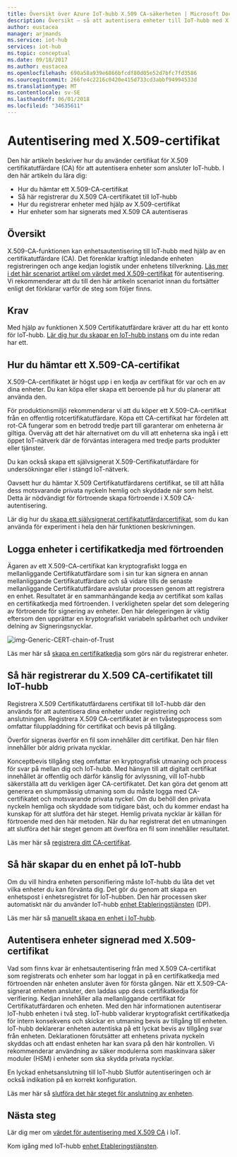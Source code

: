 ```yaml
---
title: Översikt över Azure IoT-hubb X.509 CA-säkerheten | Microsoft Docs
description: Översikt – så att autentisera enheter till IoT-hubb med X.509-certifikatutfärdare.
author: eustacea
manager: arjmands
ms.service: iot-hub
services: iot-hub
ms.topic: conceptual
ms.date: 09/18/2017
ms.author: eustacea
ms.openlocfilehash: 690a58a939e6866bfcdf80d05e52d7bfc7fd3586
ms.sourcegitcommit: 266fe4c2216c0420e415d733cd3abbf94994533d
ms.translationtype: MT
ms.contentlocale: sv-SE
ms.lasthandoff: 06/01/2018
ms.locfileid: "34635611"
---
```

# <a name="device-authentication-using-x509-ca-certificates"></a>Autentisering med X.509-certifikat

Den här artikeln beskriver hur du använder certifikat för X.509 certifikatutfärdare (CA) för att autentisera enheter som ansluter IoT-hubb.  I den här artikeln du lära dig:

* Hur du hämtar ett X.509-CA-certifikat
* Så här registrerar du X.509 CA-certifikatet till IoT-hubb
* Hur du registrerar enheter med hjälp av X.509-certifikat
* Hur enheter som har signerats med X.509 CA autentiseras

## <a name="overview"></a>Översikt

X.509-CA-funktionen kan enhetsautentisering till IoT-hubb med hjälp av en certifikatutfärdare (CA). Det förenklar kraftigt inledande enheten registreringen och ange kedjan logistik under enhetens tillverkning. [Läs mer i det här scenariot artikel om värdet med X.509-certifikat](iot-hub-x509ca-concept.md) för autentisering.  Vi rekommenderar att du till den här artikeln scenariot innan du fortsätter enligt det förklarar varför de steg som följer finns.

## <a name="prerequisite"></a>Krav

Med hjälp av funktionen X.509 Certifikatutfärdare kräver att du har ett konto för IoT-hubb.  [Lär dig hur du skapar en IoT-hubb instans](iot-hub-csharp-csharp-getstarted.md) om du inte redan har ett.

## <a name="how-to-get-an-x509-ca-certificate"></a>Hur du hämtar ett X.509-CA-certifikat

X.509-CA-certifikatet är högst upp i en kedja av certifikat för var och en av dina enheter.  Du kan köpa eller skapa ett beroende på hur du planerar att använda den.

För produktionsmiljö rekommenderar vi att du köper ett X.509-CA-certifikat från en offentlig rotcertifikatutfärdare. Köpa ett CA-certifikat har fördelen att rot-CA fungerar som en betrodd tredje part till garanterar om enheterna är giltiga. Överväg att det här alternativet om du vill att enheterna ska ingå i ett öppet IoT-nätverk där de förväntas interagera med tredje parts produkter eller tjänster.

Du kan också skapa ett självsignerat X.509-Certifikatutfärdare för undersökningar eller i stängd IoT-nätverk.

Oavsett hur du hämtar X.509 Certifikatutfärdarens certifikat, se till att hålla dess motsvarande privata nyckeln hemlig och skyddade när som helst.  Detta är nödvändigt för förtroende skapa förtroende i X.509 CA-autentisering. 

Lär dig hur du [skapa ett självsignerat certifikatutfärdarcertifikat](iot-hub-security-x509-create-certificates.md#createcerts), som du kan använda för experiment i hela den här funktionen beskrivningen.

## <a name="sign-devices-into-the-certificate-chain-of-trust"></a>Logga enheter i certifikatkedja med förtroenden

Ägaren av ett X.509-CA-certifikat kan kryptografiskt logga en mellanliggande Certifikatutfärdare som i sin tur kan signera en annan mellanliggande Certifikatutfärdare och så vidare tills de senaste mellanliggande Certifikatutfärdare avslutar processen genom att registrera en enhet. Resultatet är en sammanhängande kedja av certifikat som kallas en certifikatkedja med förtroenden. I verkligheten spelar det som delegering av förtroende för signering av enheter. Den här delegeringen är viktig eftersom den upprättar en kryptografiskt variabeln spårbarhet och undviker delning av Signeringsnycklar.

![img-Generic-CERT-chain-of-Trust](./media/generic-cert-chain-of-trust.png)

Läs mer här så [skapa en certifikatkedja](iot-hub-security-x509-create-certificates.md#createcertchain) som görs när du registrerar enheter.

## <a name="how-to-register-the-x509-ca-certificate-to-iot-hub"></a>Så här registrerar du X.509 CA-certifikatet till IoT-hubb

Registrera X.509 Certifikatutfärdarens certifikat till IoT-hubb där den används för att autentisera dina enheter under registrering och anslutningen.  Registrera X.509 CA-certifikatet är en tvåstegsprocess som omfattar filuppladdning för certifikat och bevis på tillgång.

Överför signeras överför en fil som innehåller ditt certifikat.  Den här filen innehåller bör aldrig privata nycklar.

Konceptbevis tillgång steg omfattar en kryptografisk utmaning och process för svar på mellan dig och IoT-hubb.  Med hänsyn till att digitalt certifikat innehållet är offentlig och därför känslig för avlyssning, vill IoT-hubb säkerställa att du verkligen äger CA-certifikatet.  Det kan göra det genom att generera en slumpmässig utmaning som du måste logga med CA-certifikatet och motsvarande privata nyckel.  Om du behöll den privata nyckeln hemliga och skyddade som tidigare bäst, och du kommer endast ha kunskap för att slutföra det här steget. Hemlig privata nycklar är källan för förtroende med den här metoden.  När du har registrerat det en utmaningen att slutföra det här steget genom att överföra en fil som innehåller resultatet.

Läs mer här så [registrera ditt CA-certifikat](iot-hub-security-x509-get-started.md#registercerts).

## <a name="how-to-create-a-device-on-iot-hub"></a>Så här skapar du en enhet på IoT-hubb

Om du vill hindra enheten personifiering måste IoT-hubb du låta det vet vilka enheter du kan förvänta dig.  Det gör du genom att skapa en enhetspost i enhetsregistret för IoT-hubben.  Den här processen sker automatiskt när du använder IoT-hubb [enhet Etableringstjänsten](https://azure.microsoft.com/blog/azure-iot-hub-device-provisioning-service-preview-automates-device-connection-configuration/) (DP). 

Läs mer här så [manuellt skapa en enhet i IoT-hubb](iot-hub-security-x509-get-started.md#createdevice).

## <a name="authenticating-devices-signed-with-x509-ca-certificates"></a>Autentisera enheter signerad med X.509-certifikat

Vad som finns kvar är enhetsautentisering från med X.509 CA-certifikat som registrerats och enheter som har loggat in på en certifikatkedja med förtroenden när enheten ansluter även för första gången.  När ett X.509-CA-signerat enheten ansluter, den laddas upp dess certifikatkedja för verifiering. Kedjan innehåller alla mellanliggande certifikat för Certifikatutfärdaren och enheten.  Med den här informationen autentiserar IoT-hubb enheten i två steg.  IoT-hubb validerar kryptografiskt certifikatkedja för intern konsekvens och skickar en utmaning bevis av tillgång till enheten.  IoT-hubb deklarerar enheten autentiska på ett lyckat bevis av tillgång svar från enheten.  Deklarationen förutsätter att enhetens privata nyckeln skyddas och att endast enheten har kan svara på den här kontrollen.  Vi rekommenderar användning av säker modulerna som maskinvara säker moduler (HSM) i enheter som ska skydda privata nycklar.

En lyckad enhetsanslutning till IoT-hubb Slutför autentiseringen och är också indikation på en korrekt konfiguration.

Läs mer här så [slutföra det här steget för anslutning av enheten](iot-hub-security-x509-get-started.md#authenticatedevice).

## <a name="next-steps"></a>Nästa steg

Lär dig mer om [värdet för autentisering med X.509 CA](iot-hub-x509ca-concept.md) i IoT.

Kom igång med IoT-hubb [enhet Etableringstjänsten](https://docs.microsoft.com/azure/iot-dps/).
